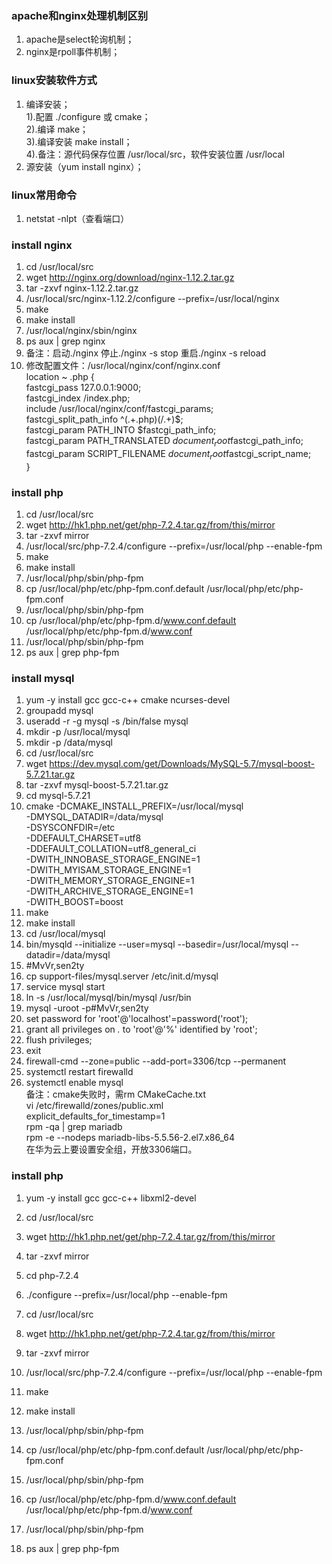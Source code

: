### apache和nginx处理机制区别
1. apache是select轮询机制；  
2. nginx是rpoll事件机制；
### linux安装软件方式
1. 编译安装；  
1).配置 ./configure 或 cmake；  
2).编译 make；  
3).编译安装 make install；  
4).备注：源代码保存位置 /usr/local/src，软件安装位置 /usr/local
2. 源安装（yum install nginx）；
### linux常用命令
1. netstat -nlpt（查看端口）
### install nginx
1. cd /usr/local/src
2. wget http://nginx.org/download/nginx-1.12.2.tar.gz  
3. tar -zxvf nginx-1.12.2.tar.gz  
4. /usr/local/src/nginx-1.12.2/configure --prefix=/usr/local/nginx
5. make
6. make install
7. /usr/local/nginx/sbin/nginx 
8. ps aux | grep nginx  
9. 备注：启动./nginx 停止./nginx -s stop 重启./nginx -s reload  
10. 修改配置文件：/usr/local/nginx/conf/nginx.conf  
location ~ \.php {  
fastcgi_pass    127.0.0.1:9000;  
fastcgi_index   /index.php;  
include         /usr/local/nginx/conf/fastcgi_params;  
fastcgi_split_path_info            ^(.+\.php)(/.+)$;  
fastcgi_param   PATH_INTO          $fastcgi_path_info;  
fastcgi_param   PATH_TRANSLATED    $document_root$fastcgi_path_info;  
fastcgi_param   SCRIPT_FILENAME    $document_root$fastcgi_script_name;  
}
### install php
1. cd /usr/local/src
2. wget http://hk1.php.net/get/php-7.2.4.tar.gz/from/this/mirror  
3. tar -zxvf mirror
4. /usr/local/src/php-7.2.4/configure --prefix=/usr/local/php --enable-fpm
5. make  
6. make install
7. /usr/local/php/sbin/php-fpm
8. cp /usr/local/php/etc/php-fpm.conf.default /usr/local/php/etc/php-fpm.conf
9. /usr/local/php/sbin/php-fpm
10. cp /usr/local/php/etc/php-fpm.d/www.conf.default /usr/local/php/etc/php-fpm.d/www.conf  
11. /usr/local/php/sbin/php-fpm  
12. ps aux | grep php-fpm
### install mysql
1. yum -y install gcc gcc-c++ cmake ncurses-devel  
2. groupadd mysql  
3. useradd -r -g mysql -s /bin/false mysql  
4. mkdir -p /usr/local/mysql  
5. mkdir -p /data/mysql  
6. cd /usr/local/src  
7. wget https://dev.mysql.com/get/Downloads/MySQL-5.7/mysql-boost-5.7.21.tar.gz  
8. tar -zxvf mysql-boost-5.7.21.tar.gz  
9. cd mysql-5.7.21  
10. cmake -DCMAKE_INSTALL_PREFIX=/usr/local/mysql \
-DMYSQL_DATADIR=/data/mysql \
-DSYSCONFDIR=/etc \
-DDEFAULT_CHARSET=utf8 \
-DDEFAULT_COLLATION=utf8_general_ci \
-DWITH_INNOBASE_STORAGE_ENGINE=1 \
-DWITH_MYISAM_STORAGE_ENGINE=1 \
-DWITH_MEMORY_STORAGE_ENGINE=1 \
-DWITH_ARCHIVE_STORAGE_ENGINE=1 \
-DWITH_BOOST=boost  
11. make
12. make install  
13. cd /usr/local/mysql  
14. bin/mysqld --initialize --user=mysql --basedir=/usr/local/mysql --datadir=/data/mysql  
15. #MvVr,sen2ty  
16. cp support-files/mysql.server /etc/init.d/mysql  
17. service mysql start  
18. ln -s /usr/local/mysql/bin/mysql /usr/bin  
19. mysql -uroot -p#MvVr,sen2ty  
20. set password for 'root'@'localhost'=password('root');  
21. grant all privileges on *.* to 'root'@'%' identified by 'root';  
22. flush privileges;  
23. exit  
24. firewall-cmd --zone=public --add-port=3306/tcp --permanent  
25. systemctl restart firewalld  
26. systemctl enable mysql  
备注：cmake失败时，需rm CMakeCache.txt   
vi /etc/firewalld/zones/public.xml  
explicit_defaults_for_timestamp=1  
rpm -qa | grep mariadb  
rpm -e --nodeps mariadb-libs-5.5.56-2.el7.x86_64  
在华为云上要设置安全组，开放3306端口。  
### install php
1. yum -y install gcc gcc-c++ libxml2-devel 
2. cd /usr/local/src  
3. wget http://hk1.php.net/get/php-7.2.4.tar.gz/from/this/mirror  
4. tar -zxvf mirror  
5. cd php-7.2.4  
6. ./configure --prefix=/usr/local/php --enable-fpm



1. cd /usr/local/src
2. wget http://hk1.php.net/get/php-7.2.4.tar.gz/from/this/mirror  
3. tar -zxvf mirror
4. /usr/local/src/php-7.2.4/configure --prefix=/usr/local/php --enable-fpm
5. make  
6. make install
7. /usr/local/php/sbin/php-fpm
8. cp /usr/local/php/etc/php-fpm.conf.default /usr/local/php/etc/php-fpm.conf
9. /usr/local/php/sbin/php-fpm
10. cp /usr/local/php/etc/php-fpm.d/www.conf.default /usr/local/php/etc/php-fpm.d/www.conf  
11. /usr/local/php/sbin/php-fpm  
12. ps aux | grep php-fpm
